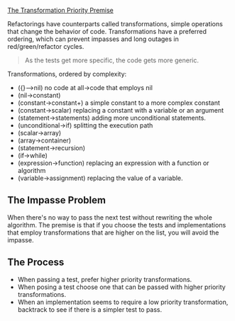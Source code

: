 [The Transformation Priority Premise](https://8thlight.com/blog/uncle-bob/2013/05/27/TheTransformationPriorityPremise.html)

Refactorings have counterparts called transformations, simple operations that change the behavior of code.
Transformations have a preferred ordering, which can prevent impasses and long outages in red/green/refactor cycles.

> As the tests get more specific, the code gets more generic.

Transformations, ordered by complexity:

- ({}–>nil) no code at all->code that employs nil
- (nil->constant)
- (constant->constant+) a simple constant to a more complex constant
- (constant->scalar) replacing a constant with a variable or an argument
- (statement->statements) adding more unconditional statements.
- (unconditional->if) splitting the execution path
- (scalar->array)
- (array->container)
- (statement->recursion)
- (if->while)
- (expression->function) replacing an expression with a function or algorithm
- (variable->assignment) replacing the value of a variable.

## The Impasse Problem
When there's no way to pass the next test without rewriting the whole algorithm.
The premise is that if you choose the tests and implementations that employ transformations that are higher on the list, you will avoid the impasse.

## The Process
- When passing a test, prefer higher priority transformations.
- When posing a test choose one that can be passed with higher priority transformations.
- When an implementation seems to require a low priority transformation, backtrack to see if there is a simpler test to pass.

